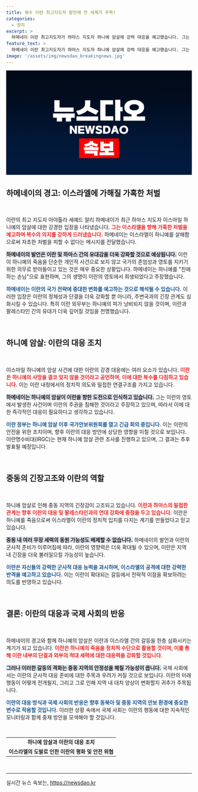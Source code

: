 ```yaml
---
title: 복수 이란 최고지도자 발언에 전 세계가 주목!
categories:
  - 정치
excerpt: >
  하메네이 이란 최고지도자가 하마스 지도자 하니예 암살에 강력 대응을 예고했습니다. 그는 이스라엘은 가혹한 처벌을 받을 것이라며 이란과 팔레스타인의 연대를 강화할 것이라고 경고했습니다. 이란, 중동 긴장의 중심에 서다! 클릭해 자세한 내용을 확인하세요.
feature_text: >
  하메네이 이란 최고지도자가 하마스 지도자 하니예 암살에 강력 대응을 예고했습니다. 그는 이스라엘은 가혹한 처벌을 받을 것이라며 이란과 팔레스타인의 연대를 강화할 것이라고 경고했습니다. 이란, 중동 긴장의 중심에 서다! 클릭해 자세한 내용을 확인하세요.
image: '/assets/img/newsdao_breakingnews.jpg'
---
```


<p><img src="/assets/img/newsdao_breakingnews.jpg" alt="firstkoreanews 속보" /></p>

<h2 data-ke-size="size26">하메네이의 경고: 이스라엘에 가해질 가혹한 처벌</h2>

<p data-ke-size="size16">&nbsp;</p>

<p>이란의 최고 지도자 아야톨라 세예드 알리 하메네이가 최근 하마스 지도자 이스마일 하니예의 암살에 대한 강경한 입장을 나타냈습니다. <b><span style="color: #ee2323;">그는 이스라엘을 향해 가혹한 처벌을 예고하며 복수의 의지를 강하게 드러냈습니다.</span></b> 하메네이는 이스라엘이 하니예를 살해함으로써 자초한 처벌을 피할 수 없다는 메시지를 전달했습니다.</p>

<p><b><span style="background-color: #21538527;">하메네이의 발언은 이란 및 하마스 간의 유대감을 더욱 강화할 것으로 예상됩니다.</span></b> 이란이 하니예의 죽음을 단순한 개인적 사건으로 보지 않고 국가의 존엄성과 영토를 지키기 위한 의무로 받아들이고 있는 것은 매우 중요한 상황입니다. 하메네이는 하니예를 "친애하는 손님"으로 표현하며, 그의 생명이 이란의 영토에서 희생되었다고 주장했습니다.</p>

<p><b><span style="color: #1a5490;">하메네이는 이란의 국가 전략에 중대한 변화를 예고하는 것으로 해석될 수 있습니다.</span></b> 이러한 입장은 이란의 정체성과 단결을 더욱 강화할 뿐 아니라, 주변국과의 긴장 관계도 심화시킬 수 있습니다. 특히 이란 외무부는 하니예의 피가 낭비되지 않을 것이며, 이란과 팔레스타인 간의 유대가 더욱 깊어질 것임을 천명했습니다.</p>

<p data-ke-size="size16">&nbsp;</p>

<h2 data-ke-size="size26">하니예 암살: 이란의 대응 조치</h2>

<p data-ke-size="size16">&nbsp;</p>

<p>이스마일 하니예의 암살 사건에 대한 이란의 강경 대응에는 여러 요소가 있습니다. <b><span style="color: #ee2323;">이란은 하니예의 사망을 결코 잊지 않을 것이라고 공언하며, 이에 대한 복수를 다짐하고 있습니다.</span></b> 이는 이란 내정에서의 정치적 의도와 밀접한 연결구조를 가지고 있습니다.</p>

<p><b><span style="background-color: #21538527;">하메네이는 하니예의 암살이 이란을 향한 도전으로 인식하고 있습니다.</span></b> 그는 이란의 영토에서 발생한 사건이며 이란의 주권을 침해한 것이라고 주장하고 있으며, 따라서 이에 대한 즉각적인 대응이 필요하다고 생각하고 있습니다. </p>

<p><b><span style="color: #1a5490;">이란 정부는 하니예 암살 이후 국가안보위원회를 열고 긴급 회의 중입니다.</span></b> 이는 이란의 안전을 위한 조치이며, 향후 이란의 대응 방안에 상당한 영향을 미칠 것으로 보입니다. 이란명수비대(IRGC)는 현재 하니예 암살 관련 조사를 진행하고 있으며, 그 결과는 추후 발표될 예정입니다.</p>

<p data-ke-size="size16">&nbsp;</p>

<h2 data-ke-size="size26">중동의 긴장고조와 이란의 역할</h2>

<p data-ke-size="size16">&nbsp;</p>

<p>하니예 암살로 인해 중동 지역의 긴장감이 고조되고 있습니다. <b><span style="color: #ee2323;">이란과 하마스의 밀접한 관계는 향후 이란의 대응 및 팔레스타인과의 연대 강화에 중점을 두고 있습니다.</span></b> 이란은 하니예를 죽음으로써 이스라엘이 이란의 정치적 입지를 다지는 계기를 만들었다고 믿고 있습니다.</p>

<p><b><span style="background-color: #21538527;">중동 내 여러 무장 세력의 동원 가능성도 배제할 수 없습니다.</span></b> 하메네이의 발언과 이란의 군사적 준비가 이루어짐에 따라, 이란의 영향력은 더욱 확대될 수 있으며, 이란은 지역 내 긴장을 더욱 불러일으킬 가능성이 높습니다.</p>

<p><b><span style="color: #1a5490;">이란은 자신들의 강력한 군사적 대응 능력을 과시하며, 이스라엘의 공격에 대한 강력한 반격을 예고하고 있습니다.</span></b> 이는 이란이 확대되는 갈등에서 전략적 이점을 확보하려는 의도를 반영하고 있습니다.</p>

<p data-ke-size="size16">&nbsp;</p>

<h2 data-ke-size="size26">결론: 이란의 대응과 국제 사회의 반응</h2>

<p data-ke-size="size16">&nbsp;</p>

<p>하메네이의 경고와 함께 하니예의 암살은 이란과 이스라엘 간의 갈등을 한층 심화시키는 계기가 되고 있습니다. <b><span style="color: #ee2323;">이란은 하니예의 죽음을 정치적 수단으로 활용할 것이며, 이를 통해 이란 내부의 단결과 외부의 적대 세력에 대한 대응력을 강화할 것입니다.</span></b></p>

<p><b><span style="background-color: #21538527;">그러나 이러한 갈등의 격화는 중동 지역의 안정성을 해칠 가능성이 큽니다.</span></b> 국제 사회에서는 이란의 군사적 대응 준비에 대한 주목과 우려가 커질 것으로 보입니다. 이란의 미래 행동이 어떻게 전개될지, 그리고 그로 인해 지역 내 대치 양상이 변화할지 귀추가 주목됩니다.</p>

<p><b><span style="color: #1a5490;">이란의 대응 방식과 국제 사회의 반응은 향후 동북아 및 중동 지역의 안보 환경에 중요한 변수로 작용할 것입니다.</span></b> 이러한 상황 속에서 국제 사회는 이란의 행동에 대한 지속적인 모니터링과 함께 중재 방안을 모색해야 할 것입니다.</p>

<p data-ke-size="size16">&nbsp;</p>

<table style="width: 100%; border-collapse: collapse;">
  <tr>
    <td style="text-align: center; height: 17px;"><b>하니예 암살과 이란의 대응 조치</b></td>
  </tr>
  <tr>
    <td style="text-align: center; height: 17px;"><b>이스라엘의 도발로 인한 이란의 평화 및 안전 위협</b></td>
  </tr>
</table>

<p data-ke-size="size16">&nbsp;</p>

<hr />
실시간 뉴스 속보는, <a href="https://newsdao.kr" rel="dofollow">https://newsdao.kr</a>


